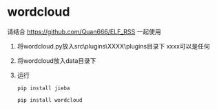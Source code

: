 # wordcloud
请结合 https://github.com/Quan666/ELF_RSS 一起使用
1. 将wordcloud.py放入src\plugins\XXXX\plugins目录下 xxxx可以是任何
2. 将wordcloud放入data目录下
3. 运行 

    `pip install jieba`
    
    `pip install wordcloud`
